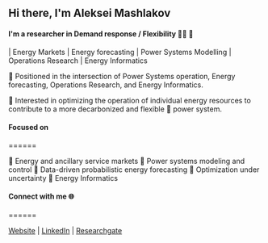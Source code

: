 
## Hi there, I'm Aleksei Mashlakov

#### I'm a researcher in Demand response / Flexibility :man_technologist: :electric_plug:
| Energy Markets | Energy forecasting | Power Systems Modelling | Operations Research | Energy Informatics

:small_orange_diamond: Positioned in the intersection of Power Systems operation, Energy forecasting, Operations Research, and Energy Informatics. 

:small_orange_diamond: Interested in optimizing the operation of individual energy resources to contribute to a more decarbonized and flexible :battery: power system. 

#### Focused on
======

 :small_orange_diamond: Energy and ancillary service markets 
 :small_orange_diamond: Power systems modeling and control
 :small_orange_diamond: Data-driven probabilistic energy forecasting
 :small_orange_diamond: Optimization under uncertainty
 :small_orange_diamond: Energy Informatics

#### Connect with me :globe_with_meridians:
======

[Website][website] | [LinkedIn][linkedin] | [Researchgate][researchgate]

<br />

[website]: https://aleksei-mashlakov.github.io/
[linkedin]: https://www.linkedin.com/in/mashlakov/
[researchgate]: https://www.researchgate.net/profile/Aleksei-Mashlakov
